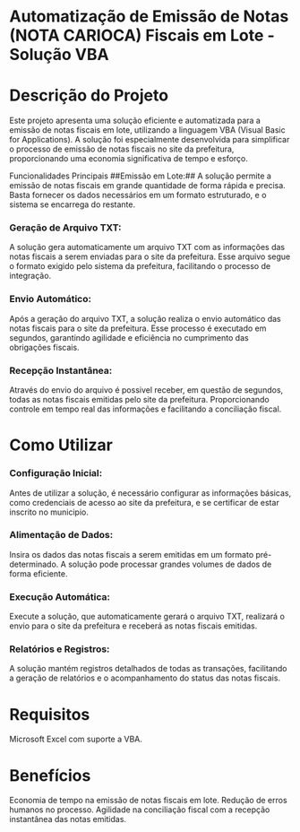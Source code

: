  
# Automatização de Emissão de Notas (NOTA CARIOCA) Fiscais em Lote  - Solução VBA
# Descrição do Projeto
Este projeto apresenta uma solução eficiente e automatizada para a emissão de notas fiscais em lote, utilizando a linguagem VBA (Visual Basic for Applications). A solução foi especialmente desenvolvida para simplificar o processo de emissão de notas fiscais no site da prefeitura, proporcionando uma economia significativa de tempo e esforço.

Funcionalidades Principais
##Emissão em Lote:## A solução permite a emissão de notas fiscais em grande quantidade de forma rápida e precisa. Basta fornecer os dados necessários em um formato estruturado, e o sistema se encarrega do restante.

### Geração de Arquivo TXT:
A solução gera automaticamente um arquivo TXT com as informações das notas fiscais a serem enviadas para o site da prefeitura. Esse arquivo segue o formato exigido pelo sistema da prefeitura, facilitando o processo de integração.

### Envio Automático:
Após a geração do arquivo TXT, a solução realiza o envio automático das notas fiscais para o site da prefeitura. Esse processo é executado em segundos, garantindo agilidade e eficiência no cumprimento das obrigações fiscais.

### Recepção Instantânea: 
Através do envio do arquivo é possivel receber, em questão de segundos, todas as notas fiscais emitidas pelo site da prefeitura. Proporcionando controle em tempo real das informações e facilitando a conciliação fiscal.

# Como Utilizar
### Configuração Inicial: 
Antes de utilizar a solução, é necessário configurar as informações básicas, como credenciais de acesso ao site da prefeitura, e se certificar de estar inscrito no municipio.

### Alimentação de Dados:
Insira os dados das notas fiscais a serem emitidas em um formato pré-determinado. A solução pode processar grandes volumes de dados de forma eficiente.

### Execução Automática:
Execute a solução, que automaticamente gerará o arquivo TXT, realizará o envio para o site da prefeitura e receberá as notas fiscais emitidas.

### Relatórios e Registros: 
A solução mantém registros detalhados de todas as transações, facilitando a geração de relatórios e o acompanhamento do status das notas fiscais.

# Requisitos
Microsoft Excel com suporte a VBA.
# Benefícios
Economia de tempo na emissão de notas fiscais em lote.
Redução de erros humanos no processo.
Agilidade na conciliação fiscal com a recepção instantânea das notas emitidas.

